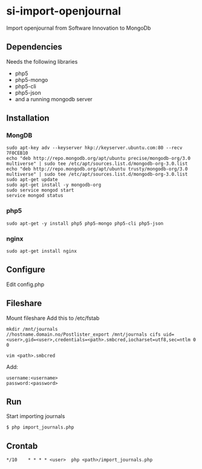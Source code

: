 si-import-openjournal
=====================

Import openjournal from Software Innovation to MongoDb

## Dependencies
Needs the following libraries
* php5
* php5-mongo
* php5-cli
* php5-json
* and a running mongodb server

## Installation

### MongDB
```
sudo apt-key adv --keyserver hkp://keyserver.ubuntu.com:80 --recv 7F0CEB10
echo "deb http://repo.mongodb.org/apt/ubuntu precise/mongodb-org/3.0 multiverse" | sudo tee /etc/apt/sources.list.d/mongodb-org-3.0.list
echo "deb http://repo.mongodb.org/apt/ubuntu trusty/mongodb-org/3.0 multiverse" | sudo tee /etc/apt/sources.list.d/mongodb-org-3.0.list
sudo apt-get update
sudo apt-get install -y mongodb-org
sudo service mongod start
service mongod status
```

### php5
```
sudo apt-get -y install php5 php5-mongo php5-cli php5-json
```
### nginx
```
sudo apt-get install nginx
```

## Configure
Edit config.php

## Fileshare
Mount fileshare
Add this to /etc/fstab
```
mkdir /mnt/journals
//hostname.domain.no/Postlister_export /mnt/journals cifs uid=<user>,gid=<user>,credentials=<path>.smbcred,iocharset=utf8,sec=ntlm 0 0
```
```
vim <path>.smbcred
```
Add:
```
username:<username>
password:<password>
```

## Run
Start importing journals
```
$ php import_journals.php
```
## Crontab
```
*/10 	* * * *	<user>	php <path>/import_journals.php
```
